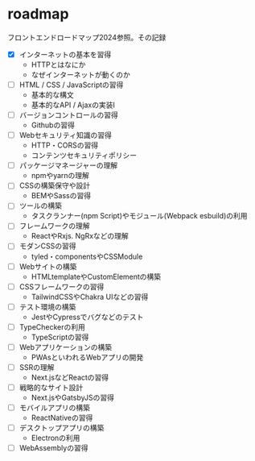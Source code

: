 # roadmap
フロントエンドロードマップ2024参照。その記録

- [x] インターネットの基本を習得
    - HTTPとはなにか
    - なぜインターネットが動くのか
- [ ] HTML / CSS / JavaScriptの習得
    - 基本的な構文
    - 基本的なAPI / Ajaxの実装I
- [ ] バージョンコントロールの習得
    - Githubの習得
- [ ] Webセキュリティ知識の習得
    - HTTP・CORSの習得
    - コンテンツセキュリティポリシー
- [ ] パッケージマネージャーの理解
    - npmやyarnの理解
- [ ] CSSの構築保守や設計
    - BEMやSassの習得
- [ ] ツールの構築
    - タスクランナー(npm Script)やモジュール(Webpack esbuild)の利用
- [ ] フレームワークの理解
    - ReactやRxjs. NgRxなどの理解
- [ ] モダンCSSの習得
    - tyled・componentsやCSSModule
- [ ] Webサイトの構築
    - HTMLtemplateやCustomElementの構築
- [ ] CSSフレームワークの習得
    - TailwindCSSやChakra UIなどの習得
- [ ] テスト環境の構築
    - JestやCypressでバグなどのテスト
- [ ] TypeCheckerの利用
    - TypeScriptの習得
- [ ] Webアプリケーションの構築
    - PWAsといわれるWebアプリの開発
- [ ] SSRの理解
    - Next.jsなどReactの習得
- [ ] 戦略的なサイト設計
    - Next.jsやGatsbyJSの習得
- [ ] モバイルアプリの構築
    - ReactNativeの習得
- [ ] デスクトップアプリの構築
    - Electronの利用
- [ ] WebAssemblyの習得
